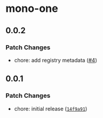 # mono-one

## 0.0.2

### Patch Changes

- chore: add registry metadata ([#4](https://github.com/jsrepojs/example-monorepo/pull/4))

## 0.0.1

### Patch Changes

- chore: initial release ([`14f9a91`](https://github.com/jsrepojs/example-monorepo/commit/14f9a915fc62289a441f45297218db7eee8d7ada))

